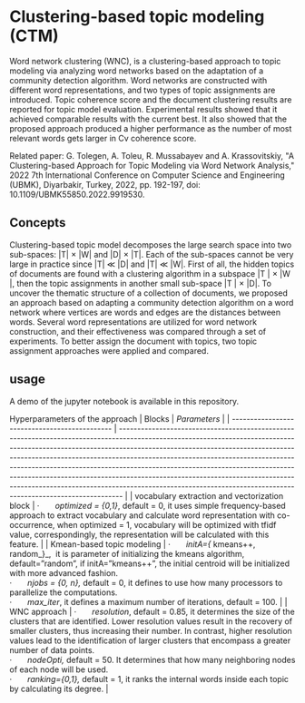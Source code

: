 # Clustering-based topic modeling (CTM)
Word network clustering (WNC), is a clustering-based approach to topic modeling via analyzing word networks based on the adaptation of a community detection algorithm. Word networks are constructed with different word representations, and two types of topic assignments are introduced. Topic coherence score and the document clustering results are reported for topic model evaluation. Experimental results showed that it achieved comparable results with the current best. It also showed that the proposed approach produced a higher performance as the number of most relevant words gets larger in Cv coherence score.

Related paper:
G. Tolegen, A. Toleu, R. Mussabayev and A. Krassovitskiy, "A Clustering-based Approach for Topic Modeling via Word Network Analysis," 2022 7th International Conference on Computer Science and Engineering (UBMK), Diyarbakir, Turkey, 2022, pp. 192-197, doi: 10.1109/UBMK55850.2022.9919530.

## Concepts
Clustering-based topic model decomposes the large search space into two sub-spaces: |T| × |W| and |D| × |T|. Each of the sub-spaces cannot be very large in practice since |T| ≪ |D| and |T| ≪ |W|. First of all, the hidden topics of documents are found with a clustering algorithm in a subspace |T | × |W |, then the topic assignments in another small sub-space |T | × |D|. To uncover the thematic structure of a collection of documents, we proposed an approach based on adapting a community detection algorithm on a word network where vertices are words and edges are the distances between words. Several word representations are utilized for word network construction, and their effectiveness was compared through a set of experiments. To better assign the document with topics, two topic assignment approaches were applied and compared.

## usage
A demo of the jupyter notebook is available in this repository.


Hyperparameters of the approach
| Blocks                                        | _Parameters_                                                                                                                                                                                                                                                                                                                                                                                                                                                                                                                                                        |
| --------------------------------------------- | ------------------------------------------------------------------------------------------------------------------------------------------------------------------------------------------------------------------------------------------------------------------------------------------------------------------------------------------------------------------------------------------------------------------------------------------------------------------------------------------------------------------------------------------------------------------- |
| vocabulary extraction and vectorization block | ·       _optimized = {0,1}_, default = 0, it uses simple frequency-based approach to extract vocabulary and calculate word representation with co-occurrence, when optimized = 1, vocabulary will be optimized with tfidf value, correspondingly, the representation will be calculated with this feature.                                                                                                                                                                                                                                                          |
| Kmean-based topic modeling                    | ·       _initA={_ kmeans++, random_}_,  it is parameter of initializing the kmeans algorithm, default=”random”, if initA=”kmeans++”, the initial centroid will be initialized with more advanced fashion. <br />·       _njobs = {0, n},_ default = 0, it defines to use how many processors to parallelize the computations.<br /> ·       _max_iter_, it defines a maximum number of iterations, default = 100.                                                                                                                                                              |
| WNC approach                                  | ·       _resolution_, default = 0.85, it determines the size of the clusters that are identified. Lower resolution values result in the recovery of smaller clusters, thus increasing their number. In contrast, higher resolution values lead to the identification of larger clusters that encompass a greater number of data points. <br />·       _nodeOpti,_ default = 50. It determines that how many neighboring nodes of each node will be used. <br /> ·       _ranking={0,1},_ default = 1, it ranks the internal words inside each topic by calculating its degree. |
